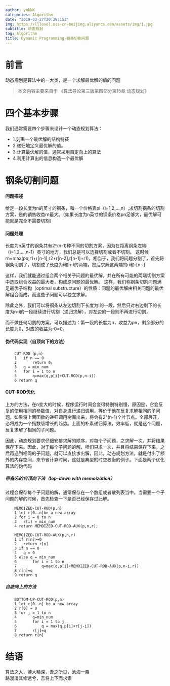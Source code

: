 ```yaml
---
author: ymkNK
categories: Algorithm
date: "2019-03-27T20:38:15Z"
img: https://lllovol.oss-cn-beijing.aliyuncs.com/assets/img/1.jpg
subtitle: 动态规划
tag: Algorithm
title: Dynamic Programming-钢条切割问题
---
```

# 前言
动态规划是算法中的一大类，是一个求解最优解的值的问题
>本文内容主要来自于 《算法导论第三版第四部分第15章 动态规划》

# 四个基本步骤
我们通常需要四个步骤来设计一个动态规划算法：
- 1.刻画一个最优解的结构特征
- 2.递归地定义最优解的值。
- 3.计算最优解的值，通常采用自定向上的算法
- 4.利用计算出的信息构造一个最优解

# 钢条切割问题

#### 问题描述
给定一段长度为n的英寸的钢条，和一个价格表pi（i=1,2,...,n）,求切割钢条的切割方案，是的销售收益rn最大。（如果长度为n英寸的钢条价格pn足够大，最优解可能就是完全不需要切割）

#### 问题处理
长度为n英寸的钢条共有2^(n-1)种不同的切割方案，因为在距离钢条左端i（i=1,2,...,n-1）英寸的地方，我们总是可以选择切割或者不切割。
这时候rn=max(pn,r1+r[n-1],r2+r[n-2],r[n-1]+r1)，相当于，我们将问题分割了，首先将钢条切割了，切割成了长度为i和n-i的两端，然后求解这两端的ri和r[n-i]  

这样，我们就能通过组合两个相关子问题的最优解，并在所有可能的两端切割方案中选取组合收益的最大者，构成原问题的最优解。
这样，我们称钢条切割问题满足最优子结构（optimal substructure）的性质：问题的最优解由相关问题的最优解组合而成，而这些子问题可以独立求解。

除此之外，我们可以将钢条从左边切割下长度为i的一段，然后只对右边剩下的长度为n-i的一段继续进行切割（递归求解），对左边的一段则不再进行切割，  

而不做任何切割的方案，可以描述为：第一段的长度为n，收益为pn，剩余部分的长度为0，对应的收益为r0=0。

#### 伪代码实现（自顶向下的方法）

		CUT-ROD（p,n)
		1	if n == 0
		2		return 0;
		3 	q = min_num
		4 	for i = 1 to n
		5 		q=max(q,p[i]+CUT-ROD(p,n-i))
		6 return q

#### CUT-ROD优化
上方的方法，在n变大的时候，程序运行时间会变得特别特别慢，原因是，它会反复的使用相同的参数值，对自身进行递归调用，等价于他在反复求解相同的子问题。如果将上面函数的递归调用树画出来，将会有2^(n-1)个叶节点。全部展开，必将成为一个指数级增长的趋势。上面的朴素递归算法，效率低，就是这个问题，反复求解了相同的子问题。  

因此，动态规划要求仔细安排求解的顺序，对每个子问题，之求解一次，并将结果保存下来。因此，对于每个子问题的解，咱们只求一次，并且将结果保存下来，之后再遇到相同的子问题，就可以直接求出解，因此，动态规划方法，就是付出了额外的内存空间，来节省计算时间，这就是典型的时空权衡的例子。下面是两个优化算法的伪代码

##### 带备忘的自顶向下法（top-down with memoization）
过程会保存每个子问题的解，通常保存在一个数组或者散列表当中。当需要一个子问题的解的时候，首先检查一下是否已经保存过此解。
		
		MEMOIZED-CUT-ROD(p,n)
		1 let r[0..n]be a new array
		2 for i = 0 to n
		3 	r[i] = min_num
		4 return MEMOIZED-CUT-ROD-AUX(p,n,r);

		MEMOIZED-CUT-ROD-AUX(p,n,r)
		1 if r[n]>=0
		2 	return r[n]
		3 if n == 0
		4 	q = 0
		5 else q = min_num
		6		for i = 1 to n 
		7 			q=max(q,p[i]+MEMOIZED-CUT-ROD-AUX(p,n-i,r))
		8 r[n]=q
		9 return q

##### 自底向上的方法
		
		BOTTOM-UP-CUT-ROD(p,n)
		1 let r[0..n] be a new array
		2 r[0] = 0
		3 for j = 1 to n 
		4 		q=min_num
		5		for i = 1 to j
		6  			q = max(q,p[i]+r[j-i])
		7 		r[j]=q
		8 return r[n]


# 结语

算法之大，博大精深，吾之所见，沧海一粟  
路漫漫其修远兮，吾将上下而求索
